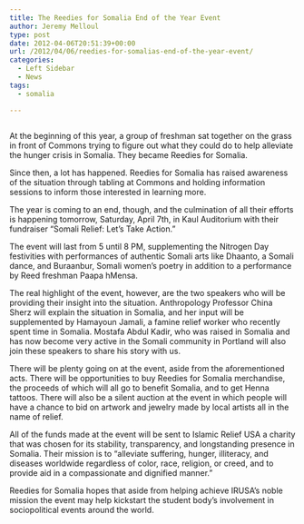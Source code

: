 ```yaml
---
title: The Reedies for Somalia End of the Year Event
author: Jeremy Melloul
type: post
date: 2012-04-06T20:51:39+00:00
url: /2012/04/06/reedies-for-somalias-end-of-the-year-event/
categories:
  - Left Sidebar
  - News
tags:
  - somalia

---
```

<a href="http://www.reedquest.org/2011/11/1000/somaliaslider/" rel="attachment wp-att-1157"><img class="alignnone size-full wp-image-1157" title="somaliaslider" src="https://i1.wp.com/www.reedquest.org/wp-content/uploads/2011/11/somaliaslider.jpg?resize=770%2C430" alt="" data-recalc-dims="1" /></a>

At the beginning of this year, a group of freshman sat together on the grass in front of Commons trying to figure out what they could do to help alleviate the hunger crisis in Somalia. They became Reedies for Somalia.

Since then, a lot has happened. Reedies for Somalia has raised awareness of the situation through tabling at Commons and holding information sessions to inform those interested in learning more.

The year is coming to an end, though, and the culmination of all their efforts is happening tomorrow, Saturday, April 7th, in Kaul Auditorium with their fundraiser &#8220;Somali Relief: Let&#8217;s Take Action.&#8221;

The event will last from 5 until 8 PM, supplementing the Nitrogen Day festivities with performances of authentic Somali arts like Dhaanto, a Somali dance, and Buraanbur, Somali women&#8217;s poetry in addition to a performance by Reed freshman Paapa hMensa.

The real highlight of the event, however, are the two speakers who will be providing their insight into the situation. Anthropology Professor China Sherz will explain the situation in Somalia, and her input will be supplemented by Hamayoun Jamali, a famine relief worker who recently spent time in Somalia. Mostafa Abdul Kadir, who was raised in Somalia and has now become very active in the Somali community in Portland will also join these speakers to share his story with us.

There will be plenty going on at the event, aside from the aforementioned acts. There will be opportunities to buy Reedies for Somalia merchandise, the proceeds of which will all go to benefit Somalia, and to get Henna tattoos. There will also be a silent auction at the event in which people will have a chance to bid on artwork and jewelry made by local artists all in the name of relief.

All of the funds made at the event will be sent to Islamic Relief USA a charity that was chosen for its stability, transparency, and longstanding presence in Somalia. Their mission is to &#8220;alleviate suffering, hunger, illiteracy, and diseases worldwide regardless of color, race, religion, or creed, and to provide aid in a compassionate and dignified manner.&#8221;

Reedies for Somalia hopes that aside from helping achieve IRUSA&#8217;s noble mission the event may help kickstart the student body&#8217;s involvement in sociopolitical events around the world.